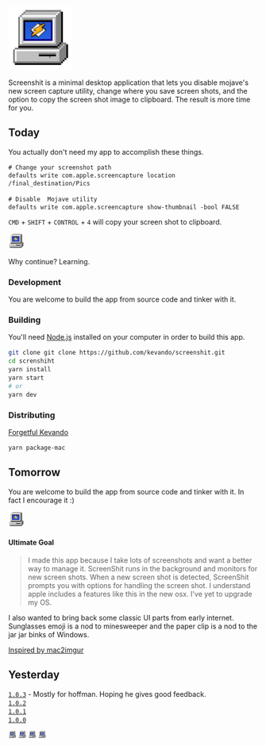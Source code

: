 

![Logo](app/icon/128x128.png) 

Screenshit is a minimal desktop application that lets you disable mojave's new screen capture utility, change where you save screen shots, and the option to copy the screen shot image to clipboard. The result is more time for you.


## Today

You actually don't need my app to accomplish these things.

```
# Change your screenshot path
defaults write com.apple.screencapture location /final_destination/Pics

# Disable  Mojave utility
defaults write com.apple.screencapture show-thumbnail -bool FALSE

```

`CMD` + `SHIFT` + `CONTROL` + `4`  will copy your screen shot to clipboard.


![Logo](app/icon/32x32.png) 

Why continue? Learning.

### Development

You are welcome to build the app from source code and tinker with it.

### Building

You'll need [Node.js](https://nodejs.org) installed on your computer in order to build this app.

```bash
git clone git clone https://github.com/kevando/screenshit.git
cd screnshiht
yarn install
yarn start
# or
yarn dev
```

### Distributing

[Forgetful Kevando](https://electronjs.org/docs/tutorial/application-distribution
)

```bash
yarn package-mac
```

## Tomorrow

You are welcome to build the app from source code and tinker with it. In fact I encourage it  :)


![Logo](app/icon/32x32.png) 





#### Ultimate Goal

> I made this app because I take lots of screenshots and want a better way to manage it. ScreenShit runs in the background and monitors for new screen shots. When a new screen shot is detected, ScreenShit prompts you with options for handling the screen shot.  I understand apple includes a features like this in the new osx. I've yet to upgrade my OS.

I also wanted to bring back some classic UI parts from early internet. Sunglasses emoji is a nod to minesweeper and the paper clip is a nod to the jar jar binks of Windows.

[Inspired by mac2imgur](https://github.com/mileswd/mac2imgur)




## Yesterday

[`1.0.3`](https://github.com/kevando/screenshit/releases/tag/v1.0.2) - Mostly for hoffman. Hoping he gives good feedback.  
[`1.0.2`](https://github.com/kevando/screenshit/releases/tag/v1.0.2)   
[`1.0.1`](https://github.com/kevando/screenshit/releases/tag/v1.0.1)    
[`1.0.0`](https://github.com/kevando/screenshit/releases/tag/v1.0.1)   






![Logo](app/icon/16x16.png) 
![Logo](app/icon/16x16.png) 
![Logo](app/icon/16x16.png) 
![Logo](app/icon/16x16.png) 



